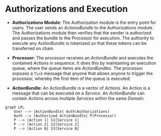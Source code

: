 # Authorizations and Execution

- **Authorizations Module:** The Authorization module is the entry point for users. The user sends an _ActionsBundle_ to the Authorizations module. The Authorizations module then verifies that the sender is authorized and passes the bundle to the Processor for execution. The authority to execute any _ActionBundle_ is tokenized so that these tokens can be transferred on chain.

- **Processor:** The processor receives an _ActionBundle_ and executes the contained _Actions_ in sequence. It does this by maintaining an execution queue, where the queue items are _ActionBundles._ The processor exposes a `Tick` message that anyone that allows anyone to trigger the processor, whereby the first item of the queue is executed.

- **ActionBundle:** An ActionBundle is a vector of _Actions._ An Action is a message that can be executed on a _Service_. An _ActionBundle_ can contain _Actions_ across multiple _Services_ within the same _Domain_.

```mermaid
graph LR;
	User --> |ActionBundle| Auth(Authorizations)
	Auth --> |Authorized ActionBundle| P(Processor)
	P --> |Action 1| S1[Service 1]
	P --> |Action 2| S2[Service 2]
	P --> |Action N| S3[Service N]
```


